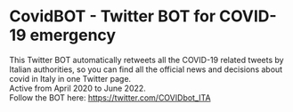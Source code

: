# CovidBOT - Twitter BOT for COVID-19 emergency
This Twitter BOT automatically retweets all the COVID-19 related tweets by Italian authorities, so you can find all the official news and decisions about covid in Italy in one Twitter page.  
Active from April 2020 to June 2022.  
Follow the BOT here: https://twitter.com/COVIDbot_ITA
